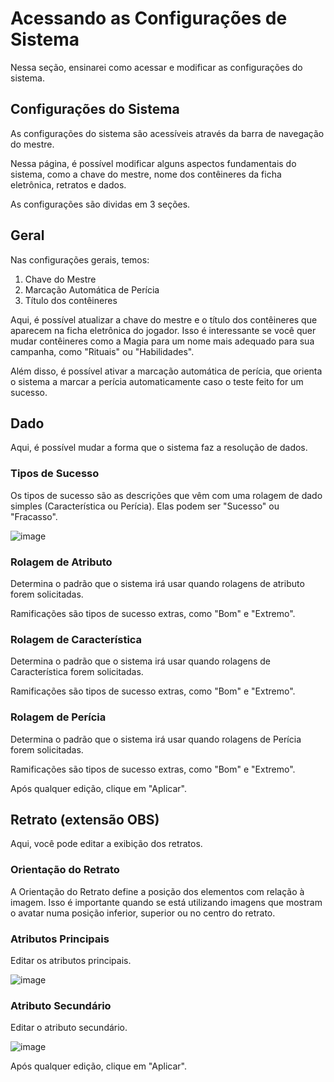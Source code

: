 # Acessando as Configurações de Sistema

Nessa seção, ensinarei como acessar e modificar as configurações do sistema.

## Configurações do Sistema

As configurações do sistema são acessíveis através da barra de navegação do mestre.

Nessa página, é possível modificar alguns aspectos fundamentais do sistema, como a chave do mestre, nome dos contêineres da ficha eletrônica, retratos e dados.

As configurações são dividas em 3 seções.

## Geral

Nas configurações gerais, temos:

1. Chave do Mestre
2. Marcação Automática de Perícia
3. Título dos contêineres

Aqui, é possível atualizar a chave do mestre e o título dos contêineres que aparecem na ficha eletrônica do jogador. Isso é interessante se você quer mudar contêineres como a Magia para um nome mais adequado para sua campanha, como "Rituais" ou "Habilidades".

Além disso, é possível ativar a marcação automática de perícia, que orienta o sistema a marcar a perícia automaticamente caso o teste feito for um sucesso.

## Dado

Aqui, é possível mudar a forma que o sistema faz a resolução de dados.

### Tipos de Sucesso

Os tipos de sucesso são as descrições que vêm com uma rolagem de dado simples (Característica ou Perícia). Elas podem ser "Sucesso" ou "Fracasso".

![image](https://user-images.githubusercontent.com/71353674/160731143-5e7e136f-728d-4b90-a97a-74f11c087c7d.png)

### Rolagem de Atributo

Determina o padrão que o sistema irá usar quando rolagens de atributo forem solicitadas.

Ramificações são tipos de sucesso extras, como "Bom" e "Extremo".

### Rolagem de Característica

Determina o padrão que o sistema irá usar quando rolagens de Característica forem solicitadas.

Ramificações são tipos de sucesso extras, como "Bom" e "Extremo".

### Rolagem de Perícia

Determina o padrão que o sistema irá usar quando rolagens de Perícia forem solicitadas.

Ramificações são tipos de sucesso extras, como "Bom" e "Extremo".

Após qualquer edição, clique em "Aplicar".

## Retrato (extensão OBS)

Aqui, você pode editar a exibição dos retratos.

### Orientação do Retrato

A Orientação do Retrato define a posição dos elementos com relação à imagem. Isso é importante quando se está utilizando imagens que mostram o avatar numa posição inferior, superior ou no centro do retrato.

### Atributos Principais

Editar os atributos principais.

![image](https://user-images.githubusercontent.com/71353674/160731512-0a6b8c71-9fb6-45e5-9fcd-39d7089c9048.png)

### Atributo Secundário

Editar o atributo secundário.

![image](https://user-images.githubusercontent.com/71353674/160731530-16936850-9489-4468-996a-6717191b4add.png)

Após qualquer edição, clique em "Aplicar".
